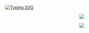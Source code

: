 <a href="https://git.io/typing-svg"><img src="https://readme-typing-svg.demolab.com?font=Fira+Code&duration=3000&pause=100&color=0A7E00&width=800&lines=I'm+gonna+tear+off+the+nails+from+your+beautiful+fingertips%2C;And+crush+your+joints+with+a+pair+of+pliers." alt="Typing SVG" /></a>

<p align="center">
  <img src="https://files.catbox.moe/e73624.png"
</p>


<p align="center">
  <img src="https://spotify-github-profile.kittinanx.com/api/view?uid=31n36744pxrqlhnihu3jioaqiqyy&cover_image=false&theme=default&show_offline=true&background_color=0c0750&interchange=false&bar_color=2965c7)](https://github.com/kittinan/spotify-github-profile" />
</p>
